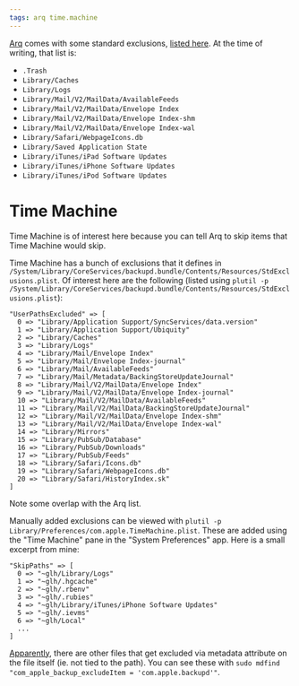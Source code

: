 ```yaml
---
tags: arq time.machine
---
```


[Arq](/wiki/Arq) comes with some standard exclusions, [listed here](http://www.haystacksoftware.com/support/arq_help/pages/adding_folder.html). At the time of writing, that list is:

- `.Trash`
- `Library/Caches`
- `Library/Logs`
- `Library/Mail/V2/MailData/AvailableFeeds`
- `Library/Mail/V2/MailData/Envelope Index`
- `Library/Mail/V2/MailData/Envelope Index-shm`
- `Library/Mail/V2/MailData/Envelope Index-wal`
- `Library/Safari/WebpageIcons.db`
- `Library/Saved Application State`
- `Library/iTunes/iPad Software Updates`
- `Library/iTunes/iPhone Software Updates`
- `Library/iTunes/iPod Software Updates`

# Time Machine

Time Machine is of interest here because you can tell Arq to skip items that Time Machine would skip.

Time Machine has a bunch of exclusions that it defines in `/System/Library/CoreServices/backupd.bundle/Contents/Resources/StdExclusions.plist`. Of interest here are the following (listed using `plutil -p /System/Library/CoreServices/backupd.bundle/Contents/Resources/StdExclusions.plist`):

```
"UserPathsExcluded" => [
  0 => "Library/Application Support/SyncServices/data.version"
  1 => "Library/Application Support/Ubiquity"
  2 => "Library/Caches"
  3 => "Library/Logs"
  4 => "Library/Mail/Envelope Index"
  5 => "Library/Mail/Envelope Index-journal"
  6 => "Library/Mail/AvailableFeeds"
  7 => "Library/Mail/Metadata/BackingStoreUpdateJournal"
  8 => "Library/Mail/V2/MailData/Envelope Index"
  9 => "Library/Mail/V2/MailData/Envelope Index-journal"
  10 => "Library/Mail/V2/MailData/AvailableFeeds"
  11 => "Library/Mail/V2/MailData/BackingStoreUpdateJournal"
  12 => "Library/Mail/V2/MailData/Envelope Index-shm"
  13 => "Library/Mail/V2/MailData/Envelope Index-wal"
  14 => "Library/Mirrors"
  15 => "Library/PubSub/Database"
  16 => "Library/PubSub/Downloads"
  17 => "Library/PubSub/Feeds"
  18 => "Library/Safari/Icons.db"
  19 => "Library/Safari/WebpageIcons.db"
  20 => "Library/Safari/HistoryIndex.sk"
]
```

Note some overlap with the Arq list.

Manually added exclusions can be viewed with `plutil -p Library/Preferences/com.apple.TimeMachine.plist`. These are added using the "Time Machine" pane in the "System Preferences" app. Here is a small excerpt from mine:

```
"SkipPaths" => [
  0 => "~glh/Library/Logs"
  1 => "~glh/.hgcache"
  2 => "~glh/.rbenv"
  3 => "~glh/.rubies"
  4 => "~glh/Library/iTunes/iPhone Software Updates"
  5 => "~glh/.ievms"
  6 => "~glh/Local"
  ...
]
```

[Apparently](http://pondini.org/TM/11.html), there are other files that get excluded via metadata attribute on the file itself (ie. not tied to the path). You can see these with `sudo mdfind "com_apple_backup_excludeItem = 'com.apple.backupd'"`.
